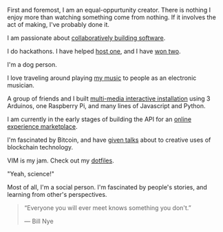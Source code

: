 First and foremost, I am an equal-oppurtunity creator. There is nothing I enjoy more than watching something come from nothing. If it involves the act of making, I've probably done it.

I am passionate about [collaboratively building software](https://github.com/ianks).

I do hackathons. I have helped [host one](https://www.youtube.com/watch?v=FkK0PabP2to), and I have [won two]("#").

I'm a dog person.

I love traveling around playing [my music](https://soundcloud.com/ionik) to people as an electronic musician.

A group of friends and I built [multi-media interactive installation]("#") using 3 Arduinos, one Raspberry Pi, and many lines of Javascript and Python.

I am currently in the early stages of building the API for an [online experience marketplace](https://github.com/tuxedio).

I'm fascinated by Bitcoin, and have [given talks](https://github.com/ianks/bitcoin-presentation/raw/master/BitcoinPresentation.pdf) about to creative uses of blockchain technology.

VIM is my jam. Check out my [dotfiles](https://github.com/ianks/yadr-alt).

"Yeah, science!"

Most of all, I'm a social person. I'm fascinated by people's stories, and learning from other's perspectives.

> “Everyone you will ever meet knows something you don't.”
>
> ― Bill Nye
